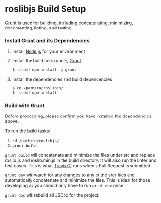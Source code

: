 roslibjs Build Setup
====================

[Grunt](http://gruntjs.com/) is used for building, including concatenating, minimizing, documenting, linting, and testing.

### Install Grunt and its Dependencies

 1. Install [Node.js](http://nodejs.org/) for your environment
 2. Install the build task runner, [Grunt](http://gruntjs.com/)

 	```sh
	$ [sudo] npm install -g grunt
 	```
 3. Install the dependencies and build dependencies

	```sh
	$ cd /path/to/roslibjs/
   	$ [sudo] npm install
	```

### Build with Grunt

Before proceeding, please confirm you have installed the dependencies above.

To run the build tasks:

 1. `cd /path/to/roslibjs/`
 2. `grunt build`

`grunt build` will concatenate and minimize the files under src and replace roslib.js and roslib.min.js in the build directory. It will also run the linter and test cases. This is what [Travis CI](https://travis-ci.org/RobotWebTools/roslibjs) runs when a Pull Request is submitted.

`grunt dev` will watch for any changes to any of the src/ files and automatically concatenate and minimize the files. This is ideal for those developing as you should only have to run `grunt dev` once.

`grunt doc` will rebuild all JSDoc for the project.
